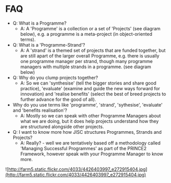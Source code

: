 # FAQ #
  * Q: What is a Programme?
    * A: A 'Programme' is a collection or a set of 'Projects' (see diagram below), e.g. a programme is a meta-project (in object-oriented terms).
  * Q: What is a 'Programme-Strand'?
    * A: A 'strand' is a themed set of projects that are funded together, but are still apart of the larger overall Programme, e.g. there is usually one programme manager per strand, though many programme managers with multiple strands in a programme. (see diagram below)
  * Q: Why do you clump projects together?
    * A: So we can 'synthesise' (tell the bigger stories and share good practice), 'evaluate' (examine and guide the new ways forward for innovation) and 'realise benefits' (select the best of breed projects to further advance for the good of all).
  * Why do you use terms like 'programme', 'strand', 'sythesise', 'evaluate' and 'benefits realisation'?
    * A: Mostly so we can speak with other Programme Managers about what we are doing, but it does help projects understand how they are structured alongside other projects.
  * Q: I want to know more how JISC structures Programmes, Strands and Projects?
    * A: Really? - well we are tentatively based off a methodology called 'Managing Successful Programmes' as part of the PRINCE2 Framework, however speak with your Programme Manager to know more.

![http://farm5.static.flickr.com/4033/4426403997_e272915404.jpg](http://farm5.static.flickr.com/4033/4426403997_e272915404.jpg)